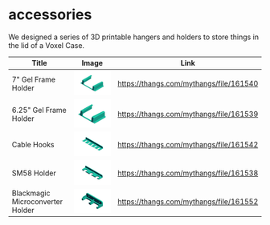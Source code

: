 # accessories

We designed a series of 3D printable hangers and holders to store things in the lid of a Voxel Case.

| Title | Image | Link |
| --- | --- | --- |
| 7" Gel Frame Holder | ![](/accessories-img/voxel-case-gel-frames-700.png) | https://thangs.com/mythangs/file/161540 |
| 6.25" Gel Frame Holder | ![](/accessories-img/voxel-case-gel-frames-625.png) | https://thangs.com/mythangs/file/161539 |
| Cable Hooks | ![](/accessories-img/voxel-cable-hooks.png) | https://thangs.com/mythangs/file/161542 |
| SM58 Holder | ![](/accessories-img/voxel-case-sm58-holder.png) | https://thangs.com/mythangs/file/161538 |
| Blackmagic Microconverter Holder | ![](/accessories-img/voxel-case-microconverter-holder.png) | https://thangs.com/mythangs/file/161552 |
